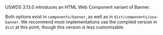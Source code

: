 USWDS 3.13.0 introduces an HTML Web Component variant of Banner. 

Both options exist in `components/banner`, as well as in `dist/components/usa-banner`. We recommend most implementations use the compiled version in `dist` at this point, though this version is less customizable.